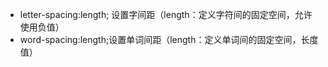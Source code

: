 - letter-spacing:length; 设置字间距（length：定义字符间的固定空间，允许使用负值）
- word-spacing:length;设置单词间距（length：定义单词间的固定空间，长度值）

